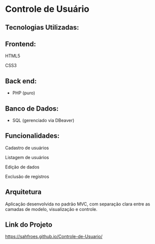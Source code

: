# Controle  de Usuário

## Tecnologias Utilizadas:

## Frontend:
HTML5

CSS3

## Back end:
- PHP (puro)

## Banco de Dados:
- SQL (gerenciado via DBeaver)

## Funcionalidades:
Cadastro de usuários

Listagem de usuários

Edição de dados

Exclusão de registros

## Arquitetura
Aplicação desenvolvida no padrão MVC, com separação clara entre as camadas de modelo, visualização e controle.

##  Link do Projeto
https://sahfroes.github.io/Controle-de-Usuario/
